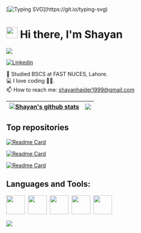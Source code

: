 [![Typing SVG](https://readme-typing-svg.herokuapp.com?font=Courier+new&color=%23808080&size=40&width=800&duration=6969&lines=Welcome+to+my+profile!)](https://git.io/typing-svg)
# <img src="https://raw.githubusercontent.com/iampavangandhi/iampavangandhi/master/gifs/Hi.gif" width="30px"> Hi there, I'm Shayan

![](https://komarev.com/ghpvc/?username=Muhammad-Shayan-Haider&style=flat-square)

[![Linkedin](https://img.shields.io/badge/LinkedIn-blue?style=for-the-badge&logo=linkedin&labelColor=blue&link=https://www.linkedin.com/in/muhammad-shayan-haider-96467b20a/)](https://www.linkedin.com/in/muhammad-shayan-haider-96467b20a/)

:school: Studied BSCS at FAST NUCES, Lahore. </br>
:computer: I love coding 👨‍💻.</br>
:mailbox: How to reach me: <a href="mailto:shayanhaider1999@gmail.com">shayanhaider1999@gmail.com</a>

| <a href="https://github.com/anuraghazra/github-readme-stats"><img align="center" src="https://github-readme-stats.vercel.app/api?username=Muhammad-Shayan-Haider&theme=github_dark&hide=contribs,issues&show_icons=true&hide_border=true" alt="Shayan's github stats" /></a> | <a href="https://github.com/anuraghazra/github-readme-stats"><img align="center" src="https://github-readme-stats.vercel.app/api/top-langs/?username=Muhammad-Shayan-Haider&theme=github_dark&layout=compact&hide_border=true" /></a> |
| ------------- | ------------- |

## Top repositories
[![Readme Card](https://github-readme-stats.vercel.app/api/pin/?username=Muhammad-Shayan-Haider&repo=TDD-in-iOS)](https://github.com/Muhammad-Shayan-Haider/TDD-in-iOS)

[![Readme Card](https://github-readme-stats.vercel.app/api/pin/?username=Muhammad-Shayan-Haider&repo=object-height-calculation)](https://github.com/Muhammad-Shayan-Haider/object-height-calculation)

[![Readme Card](https://github-readme-stats.vercel.app/api/pin/?username=Muhammad-Shayan-Haider&repo=Calculator-StackViews-iOS13)](https://github.com/Muhammad-Shayan-Haider/Calculator-StackViews-iOS13)

## Languages and Tools:
<div>
  <img width=50px src="https://cdn.iconscout.com/icon/free/png-256/swift-13-722653.png">&nbsp;
  <img width=50px src="https://cdn3d.iconscout.com/3d/free/thumb/3d-mac-os-finder-logo-2978366-2476743.png">&nbsp;
  <img width=50px src="https://live.staticflickr.com/4151/5189024771_a1f9d08717.jpg">&nbsp;
  <img width=50px src="https://upload.wikimedia.org/wikipedia/commons/a/ab/Apple-logo.png">&nbsp;
  <img width=50px src="https://cdn3d.iconscout.com/3d/free/thumb/app-store-in-ios-2978358-2476735.png">&nbsp;
</div>

![](https://raw.githubusercontent.com/Muhammad-Shayan-Haider/github-stats/master/generated/overview.svg#gh-dark-mode-only)


</br>
